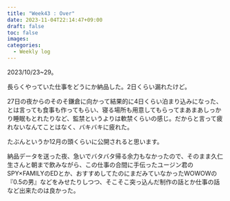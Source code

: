 ```yaml
---
title: "Week43 : Over"
date: 2023-11-04T22:14:47+09:00
draft: false
toc: false
images:
categories:
  - Weekly log
---
```

2023/10/23~29。

長らくやっていた仕事をどうにか納品した。2日くらい漏れたけど。

27日の夜からのそのそ鎌倉に向かって結果的に4日くらい泊まり込みになった、とは言っても食事も作ってもらい、寝る場所も用意してもらってまあまあしっかり睡眠もとれたりなど、監禁というよりは軟禁くらいの感じ。だからと言って疲れないなんてことはなく、バキバキに疲れた。

たぶんというか12月の頭くらいに公開されると思います。

納品データを送った夜、急いでバタバタ帰る余力もなかったので、そのまま久仁生さんと朝まで飲みながら、この仕事の合間に手伝ったユージン君のSPY×FAMILYのEDとか、おすすめしてたのにまだみていなかったWOWOWの『0.5の男』などをみせたりしつつ、そこそこ突っ込んだ制作の話とか仕事の話など出来たのは良かった。
